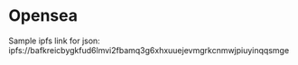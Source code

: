 # Opensea

Sample ipfs link for json: ipfs://bafkreicbygkfud6lmvi2fbamq3g6xhxuuejevmgrkcnmwjpiuyinqqsmge
